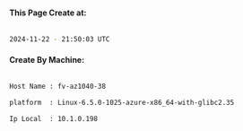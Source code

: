 
   
#### This Page Create at:

```bash

2024-11-22 - 21:50:03 UTC

```

#### Create By Machine:

```bash

Host Name : fv-az1040-38

platform  : Linux-6.5.0-1025-azure-x86_64-with-glibc2.35

Ip Local  : 10.1.0.198

```


